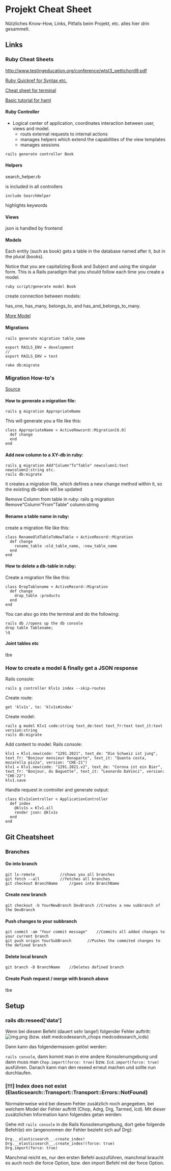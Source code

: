 # Projekt Cheat Sheet

Nützliches Know-How, Links, Pitfalls beim Projekt, etc. alles hier drin gesammelt.

## Links

### Ruby Cheat Sheets

http://www.testingeducation.org/conference/wtst3_pettichord9.pdf

[Ruby Quickref for Syntax etc.](https://www.zenspider.com/ruby/quickref.html)

[Cheat sheet for terminal](http://cheat.errtheblog.com/)

[Basic tutorial for haml](http://haml.info/tutorial.html)



#### Ruby Controller

- Logical center of application, coordinates interaction between user, views and model. 
	- routs external requests to internal actions
	- manages helpers which extend the capabilities of the view templates
	- manages sessions 
```
rails generate controller Book
```


#### Helpers

search_helper.rb

is included in all controllers

```
include SearchHelper
```

highlights keywords

#### Views

json is handled by frontend


#### Models

Each entity (such as book) gets a table in the database named after it, but in the plural (books).

Notice that you are capitalizing Book and Subject and using the singular form. This is a Rails paradigm that you should follow each time you create a model.

```
ruby script/generate model Book
```

create connection between models:

has_one, has_many, belongs_to, and has_and_belongs_to_many.

[More Model](https://www.tutorialspoint.com/ruby-on-rails/rails-models.htm)


#### Migrations

```
rails generate migration table_name
 
export RAILS_ENV = development
//
export RAILS_ENV = test 

rake db:migrate
```

### Migration How-to's
[Source](guides.rubyonrails.org/active_record_migrations)

#### How to generate a migration file:
	rails g migration AppropriateName
This will generate you a file like this:
```
class AppropriateName < ActiveRewcord::Migration[6.0]
  def change
  end
end
```

#### Add new column to a XY-db in ruby:
	rails g migration Add"Column"To"Table" newcolumn1:text newcolumn2:string etc.
	rails db:migrate
it creates a migration file, which defines a new change method within it, so the existing db-table will be updated

Remove Column from table in ruby:
rails g migration Remove"Column"From"Table" column:string


#### Rename a table name in ruby:
create a migration file like this:
```
class RenameOldTableToNewTable < ActiveRecord::Migration
  def change
    rename_table :old_table_name, :new_table_name
  end
end
```

#### How to delete a db-table in ruby:
Create a migration file like this:
```
class DropTablename < ActiveRecord::Migration
  def change
    drop_table :products
  end
end
```
You can also go into the terminal and do the following:

	rails db //opens up the db console
	drop table Tablename;
	\q

#### Joint tables etc
tbe

### How to create a model & finally get a JSON response
Rails console:

	rails g controller Klv1s index --skip-routes

Create route:

	get 'klv1s', to: 'klv1s#index'

Create model:

	rails g model Klv1 code:string text_de:text text_fr:text text_it:text version:string
	rails db:migrate

Add content to model: Rails console:

	klv1 = Klv1.new(code: "1291.2021", text_de: "Die Schweiz ist jung", text_fr: "Bonjour monsieur Bonaparte", text_it: "Quanta costa, mozarella pizza", version: "CHE-21")
	klv1 = Klv1.new(code: "1291.2021.v2", text_de: "Corona ist ein Bier", text_fr: "Bonjour, du Baguette", text_it: "Leonardo DaVinci", version: "CHE-22")
	klv1.save

Handle request in controller and generate output:

	class Klv1sController < ApplicationController
	  def index
	    @klv1s = Klv1.all
	    render json: @klv1s
	  end
	end

## Git Cheatsheet

### Branches

#### Go into branch

	git ls-remote 			//shows you all branches
	git fetch --all 		//fetches all branches
	git checkout BranchName		//goes into BranchName

#### Create new branch

	git checkout -b YourNewBranch DevBranch //Creates a new subbranch of the DevBranch

#### Push changes to your subbranch

	git commit -am "Your commit message"	//Commits all added changes to your current branch
	git push origin YourSubBranch		//Pushes the commited changes to the defined branch

#### Delete local branch

	git branch -D BranchName	//Deletes defined branch

#### Create Push request / merge with branch above

tbe

## Setup

### rails db:reseed['data']

Wenn bei diesem Befehl (dauert sehr lange!) folgender Fehler auftritt:
![img.png](img.png)
(bzw. statt medcodesearch_chops medcodesearch_icds)

Dann kann das folgendermassen gelöst werden:

`rails console`, dann kommt man in eine andere Konsolenumgebung und dann muss man `Chop.import(force: true)` bzw. 
`Icd.import(force: true)` ausführen. Danach kann man den reseed erneut machen und sollte nun durchlaufen.

### [!!!] Index does not exist (Elasticsearch::Transport::Transport::Errors::NotFound)

Normalerweise wird bei diesem Fehler zusätzlich noch angegeben, bei welchem Model der Fehler auftritt (Chop, Adrg, Drg,
Tarmed, Icd). Mit dieser zusätzlichen Information kann folgendes getan werden:

Gehe mit `rails console` in die Rails Konsolenumgebung, dort gebe folgende Befehl(e) ein (angenommen der Fehler bezieht
sich auf Drg):

```
Drg.__elasticsearch__.create_index!
Drg.__elasticsearch__.create_index!(force: true)
Drg.import(force: true)
```

Manchmal reicht es, nur den ersten Befehl auszuführen, manchmal braucht es auch noch die force Option, bzw. den import
Befehl mit der force Option.
